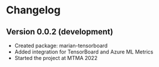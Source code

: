 # Changelog

## Version 0.0.2 (development)

- Created package: marian-tensorboard
- Added integration for TensorBoard and Azure ML Metrics
- Started the project at MTMA 2022
